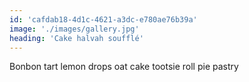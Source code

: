 ```yaml
---
id: 'cafdab18-4d1c-4621-a3dc-e780ae76b39a'
image: './images/gallery.jpg'
heading: 'Cake halvah soufflé'
---
```


Bonbon tart lemon drops oat cake tootsie roll pie pastry
